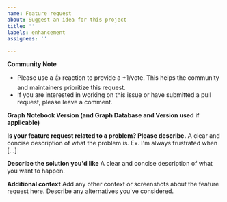 ```yaml
---
name: Feature request
about: Suggest an idea for this project
title: ''
labels: enhancement
assignees: ''

---
```


**Community Note**
* Please use a 👍 reaction to provide a +1/vote. This helps the community and maintainers prioritize this request.
* If you are interested in working on this issue or have submitted a pull request, please leave a comment.

**Graph Notebook Version (and Graph Database and Version used if applicable)**

**Is your feature request related to a problem? Please describe.**
A clear and concise description of what the problem is. Ex. I'm always frustrated when [...]

**Describe the solution you'd like**
A clear and concise description of what you want to happen.

**Additional context**
Add any other context or screenshots about the feature request here. Describe any alternatives you've considered.
